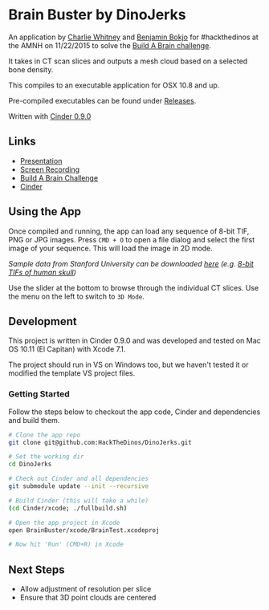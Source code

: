 # Brain Buster by DinoJerks

An application by [Charlie Whitney](http://sharkbox.com) and [Benjamin Bokjo](http://benjaminbojko.com) for #hackthedinos at the AMNH on 11/22/2015 to solve the [Build A Brain challenge](https://github.com/amnh/HacktheDinos/wiki/Build-A-Brain).

It takes in CT scan slices and outputs a mesh cloud based on a selected bone density.

This compiles to an executable application for OSX 10.8 and up.

Pre-compiled executables can be found under [Releases](https://github.com/HackTheDinos/DinoJerks/releases).

Written with [Cinder 0.9.0](https://libcinder.org/)

## Links

* [Presentation](https://docs.google.com/presentation/d/1G-WagRxOPHW9aEhLG6annv1y-Zyt1DyZmsQQMLqao1w/edit?usp=sharing)
* [Screen Recording](https://www.youtube.com/watch?v=hDsgIgJ7ETI)
* [Build A Brain Challenge](https://github.com/amnh/HacktheDinos/wiki/Build-A-Brain)
* [Cinder](https://libcinder.org/)

## Using the App

Once compiled and running, the app can load any sequence of 8-bit TIF, PNG or JPG images. Press `CMD + O` to open a file dialog and select the first image of your sequence. This will load the image in 2D mode.

*Sample data from Stanford University can be downloaded [here](https://graphics.stanford.edu/data/voldata/) (e.g. [8-bit TIFs of human skull](https://graphics.stanford.edu/data/voldata/cthead-8bit.tar.gz))*

Use the slider at the bottom to browse through the individual CT slices. Use the menu on the left to switch to `3D Mode`.

## Development

This project is written in Cinder 0.9.0 and was developed and tested on Mac OS 10.11 (El Capitan) with Xcode 7.1.

The project should run in VS on Windows too, but we haven't tested it or modified the template VS project files.

### Getting Started

Follow the steps below to checkout the app code, Cinder and dependencies and build them.

```bash
# Clone the app repo
git clone git@github.com:HackTheDinos/DinoJerks.git

# Set the working dir
cd DinoJerks

# Check out Cinder and all dependencies
git submodule update --init --recursive

# Build Cinder (this will take a while)
(cd Cinder/xcode; ./fullbuild.sh)

# Open the app project in Xcode
open BrainBuster/xcode/BrainTest.xcodeproj

# Now hit 'Run' (CMD+R) in Xcode
```

## Next Steps

* Allow adjustment of resolution per slice
* Ensure that 3D point clouds are centered
